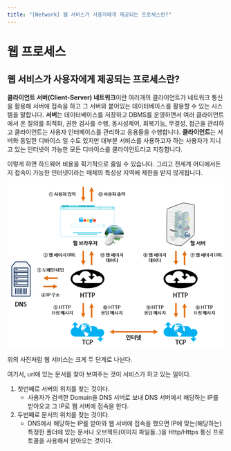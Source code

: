 ```yaml
---
title: "[Network] 웹 서비스가 사용자에게 제공되는 프로세스란?"
---
```


# 웹 프로세스


## 웹 서비스가 사용자에게 제공되는 프로세스란?

**클라이언트 서버(Client-Server) 네트워크**이란 여러개의 클라이언트가 네트워크 통신을 활용해 서버에 접속을 하고 그 서버와 붙어있는 데이터베이스를 활용할 수 있는 시스템을 말합니다. **서버**는 데이터베이스를 저장하고 DBMS를 운영하면서 여러 클라이언트에서 온 질의를 최적화, 권한 검사를 수행, 동시성제어, 회복기능, 무결성, 접근을 관리하고 클라이언트는 사용자 인터페이스를 관리하고 응용들을 수행합니다. **클라이언트**는 서버와 동일한 디바이스 일 수도 있지만 대부분 서비스를 사용하고자 하는 사용자가 지니고 있는 인터넷이 가능한 모든 디바이스를 클라이언트라고 지칭합니다. 

이렇게 하면 하드웨어 비용을 획기적으로 줄일 수 있습니다. 그리고 전세계 어디에서든지 접속이 가능한 인터넷이라는 매체의 특성상 지역에 제한을 받지 않게됩니다.

![missing](../assets/img/2022/221122_1.png)

위의 사진처럼 웹 서비스는 크게 두 단계로 나뉜다.

여기서, url에 있는 문서를 찾아 보여주는 것이 서비스가 하고 있는 일이다.

1. 첫번째로 서버의 위치를 찾는 것이다.
   * 사용자가 검색한 Domain을 DNS 서버로 보내 DNS 서버에서 해당하는 IP를 받아오고 그 IP로 웹 서버에 접속을 한다.
2. 두번째로 문서의 위치를 찾는 것이다.
   * DNS에서 해당하는 IP를 받아와 웹 서버에 접속을 했으면 IP에 맞는(해당하는) 특정한 폴더에 있는 문서나 오브젝트(이미지 파일들..)을 Http/Https 통신 프로토콜을 사용해서 받아오는 것이다.

<br>
